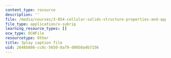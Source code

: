 ```yaml
---
content_type: resource
description: ''
file: /media/courses/3-054-cellular-solids-structure-properties-and-applications-spring-2015/2648b886cc8c56508a79d0050a4b7156_bDnia4HJRqk.vtt
file_type: application/x-subrip
learning_resource_types: []
ocw_type: OCWFile
resourcetype: Other
title: 3play caption file
uid: 2648b886-cc8c-5650-8a79-d0050a4b7156
---
```

